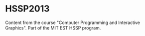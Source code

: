 HSSP2013
========

Content from the course "Computer Programming and Interactive Graphics". Part of the MIT EST HSSP program.
